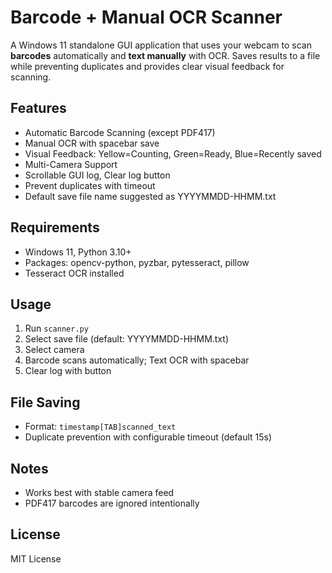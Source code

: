 # Barcode + Manual OCR Scanner

A Windows 11 standalone GUI application that uses your webcam to scan **barcodes** automatically and **text manually** with OCR. Saves results to a file while preventing duplicates and provides clear visual feedback for scanning.

## Features

- Automatic Barcode Scanning (except PDF417)
- Manual OCR with spacebar save
- Visual Feedback: Yellow=Counting, Green=Ready, Blue=Recently saved
- Multi-Camera Support
- Scrollable GUI log, Clear log button
- Prevent duplicates with timeout
- Default save file name suggested as YYYYMMDD-HHMM.txt

## Requirements

- Windows 11, Python 3.10+
- Packages: opencv-python, pyzbar, pytesseract, pillow
- Tesseract OCR installed

## Usage

1. Run `scanner.py`
2. Select save file (default: YYYYMMDD-HHMM.txt)
3. Select camera
4. Barcode scans automatically; Text OCR with spacebar
5. Clear log with button

## File Saving

- Format: `timestamp[TAB]scanned_text`
- Duplicate prevention with configurable timeout (default 15s)

## Notes

- Works best with stable camera feed
- PDF417 barcodes are ignored intentionally

## License

MIT License